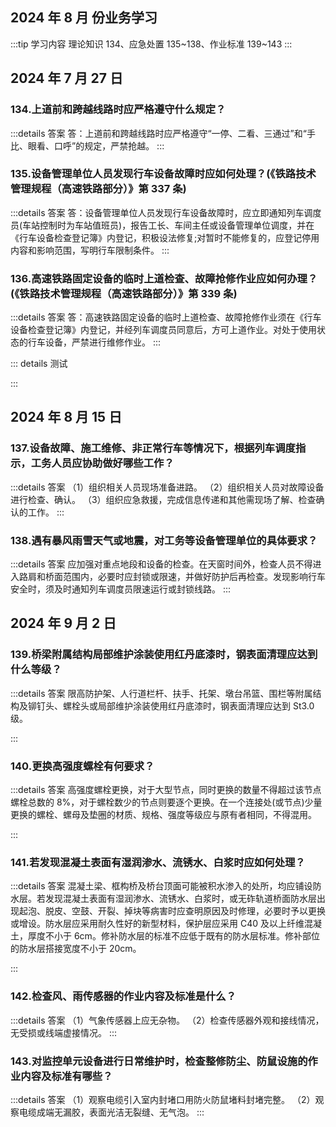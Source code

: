 ## 2024 年 8 月 份业务学习

:::tip 学习内容
理论知识 134、应急处置 135~138、作业标准 139~143
:::

## 2024 年 7 月 27 日

### 134.上道前和跨越线路时应严格遵守什么规定？

:::details 答案
答：上道前和跨越线路时应严格遵守“一停、二看、三通过”和“手比、眼看、口呼”的规定，严禁抢越。
:::

### 135.设备管理单位人员发现行车设备故障时应如何处理？(《铁路技术管理规程（高速铁路部分）》第 337 条)

:::details 答案
答：设备管理单位人员发现行车设备故障时，应立即通知列车调度员(车站控制时为车站值班员)，报告工长、车间主任或设备管理单位调度，并在《行车设备检查登记簿》内登记，积极设法修复;对暂时不能修复的，应登记停用内容和影响范围，写明行车限制条件。
:::

### 136.高速铁路固定设备的临时上道检查、故障抢修作业应如何办理？(《铁路技术管理规程（高速铁路部分）》第 339 条)

:::details 答案
答：高速铁路固定设备的临时上道检查、故障抢修作业须在《行车设备检查登记簿》内登记，并经列车调度员同意后，方可上道作业。对处于使用状态的行车设备，严禁进行维修作业。
:::

::: details 测试
<script setup>
    import temp from "../components/Temp.vue";
    let questions = [{
        type:"single",
        question:"在地面 2 米以上的高出及陡坡上作业，必须戴好安全帽、系好安全带或安全绳，允许穿带钉或易溜滑的鞋。",
        options:["正确","错误"],
        answer:"错误"
    },
    {
        type:"single",
        question:"在接触网支柱及接触网带电部分（）范围内的金属结构物均必须接地。",
        options:["1m ","3m ","5m ","10m"],
        answer:"5m "
    },
    {
        type:"single",
        question:"桥区航标中的桥梁航标、桥柱标、桥梁水尺标由（）负责设置、维护。水面航标由铁路运输企业负责设置，航道管理部门负责维护。",
        options:["地方","铁路运输企业","航道管理部门","政府"],
        answer:"地方"
    },
    {
        type:"single",
        question:"高强度螺栓更换在一个连接处（或节点）少量更换的螺栓、螺母及垫圈的材质、规格、强度等级应与原有者相同，不得混用。",
        options:["正确","错误"],
        answer:"正确"
    },
    {
        type:"single",
        question:"高速铁路衬砌结构防水标准采用国家《地下水工程防水技术规范》（）防水标准，防水的目的是不渗水，结构表面无湿渍。",
        options:["一级","二级","三级","四级"],
        answer:"一级"
    },
    {
        type:"single",
        question:"（）应根据历年降雨、洪水规律和当年的气候趋势预测，发布防洪命令，制定防洪预案，及早做好一切准备。",
        options:["铁路局","工务段","地方政府","主管处室"],
        answer:"铁路局"
    },
    {
        type:"single",
        question:"脚手架应搭设牢固，脚手板外伸悬臂，应有专人负责，经常检查整修，不得浮起活动。",
        options:["正确","错误"],
        answer:"正确"
    },
    {
        type:"multiple",
        question:"高速铁路按桥梁长度分为（）。",
        options:["特大桥","大桥","中桥","小桥"],
        answer:["特大桥","大桥","小桥"]
    },
    {
        type:"single",
        question:"《管规》规定，旅客列车发生三人以上食物中毒时，列车长应及时通知（）。并做好现场保护工作。",
        options:["前方停车站或所在站防疫部门","路局有关部门","上级领导","防疫站"],
        answer:"前方停车站或所在站防疫部门"
    },
    {
        type:"single",
        question:"《安全生产法》第五十条规定，生产经营单位的从业人员有权了解其作业场所和工作岗位存在的危险因素，防范措施及事故救援措施，有权对本单位的安全生产工作提出（）。",
        options:["建议","检举","批评","控告"],
        answer:"错误"
    }
    ]
</script>

<temp :questions="questions"/>
:::

## 2024 年 8 月 15 日

### 137.设备故障、施工维修、非正常行车等情况下，根据列车调度指示，工务人员应协助做好哪些工作？

:::details 答案
（1）组织相关人员现场准备进路。
（2）组织相关人员对故障设备进行检查、确认。
（3）组织应急救援，完成信息传递和其他需现场了解、检查确认的工作。
:::

### 138.遇有暴风雨雪天气或地震，对工务等设备管理单位的具体要求？

:::details 答案
应加强对重点地段和设备的检查。在天窗时间外，检查人员不得进入路肩和桥面范围内，必要时应封锁或限速，并做好防护后再检查。发现影响行车安全时，须及时通知列车调度员限速运行或封锁线路。
:::

## 2024 年 9 月 2 日

### 139.桥梁附属结构局部维护涂装使用红丹底漆时，钢表面清理应达到什么等级？

:::details 答案
限高防护架、人行道栏杆、扶手、托架、墩台吊篮、围栏等附属结构及铆钉头、螺栓头或局部维护涂装使用红丹底漆时，钢表面清理应达到 St3.0 级。

:::

### 140.更换高强度螺栓有何要求？

:::details 答案
高强度螺栓更换，对于大型节点，同时更换的数量不得超过该节点螺栓总数的 8%，对于螺栓数少的节点则要逐个更换。在一个连接处(或节点)少量更换的螺栓、螺母及垫圈的材质、规格、强度等级应与原有者相同，不得混用。

:::

### 141.若发现混凝土表面有湿润渗水、流锈水、白浆时应如何处理？

:::details 答案
混凝土梁、框构桥及桥台顶面可能被积水渗入的处所，均应铺设防水层。若发现混凝土表面有湿润渗水、流锈水、白浆时，或无砟轨道桥面防水层出现起泡、脱皮、空鼓、开裂、掉块等病害时应查明原因及时修理，必要时予以更换或增设。防水层应采用耐久性好的新型材料，保护层应采用 C40 及以上纤维混凝土，厚度不小于 6cm。修补防水层的标准不应低于既有的防水层标准。修补部位的防水层搭接宽度不小于 20cm。

:::

### 142.检查风、雨传感器的作业内容及标准是什么？

:::details 答案
（1）气象传感器上应无杂物。
（2）检查传感器外观和接线情况，无受损或线端虚接情况。
:::

### 143.对监控单元设备进行日常维护时，检查整修防尘、防鼠设施的作业内容及标准有哪些？

:::details 答案
（1）观察电缆引入室内封堵口用防火防鼠堵料封堵完整。
（2）观察电缆成端无漏胶，表面光洁无裂缝、无气泡。
:::
